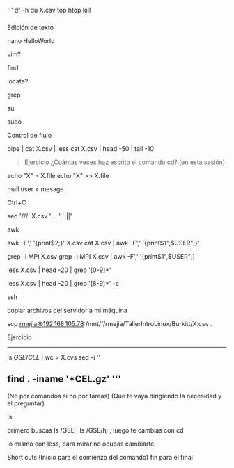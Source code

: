 '''
df -h
du X.csv
top
htop
kill


###

Edición de texto

nano HelloWorld

vim?

find 

locate?

grep

su 

sudo

Control de flujo 

pipe | 
cat  X.csv | less
cat  X.csv | head -50 | tail -10

>Ejercicio
>¿Cuántas veces haz escrito el comando cd? (en esta sesión) 



>

>>

echo "X" > X.file
echo "X" >> X.file

mail user < mesage


Ctrl+C

sed '///' X.csv   '. . .' '|||'

awk

awk -F',' '{print$2;}' X.csv
cat X.csv | awk -F',' '{print$1",$USER";}'

grep -i MPI X.csv
grep -i MPI X.csv | awk -F',' '{print$1",$USER";}'

less X.csv | head -20 | grep '[0-9]*' 

less X.csv | head -20 | grep '[8-9]*'
-c

ssh

copiar archivos del servidor a mi máquina

scp rmejia@192.168.105.78:/mnt/f/rmejia/TallerIntroLinux/Burkitt/X.csv .

Ejercicio

---------------
ls *GSE*/*CEL*   | wc 
		> X.cvs
	      sed -i ''

find . -iname '*CEL.gz'
'''
-------------------
(No por comandos si no por tareas)
(Que te vaya dirigiendo la necesidad y el preguntar)

ls 

primero buscas ls /GSE  ; ls  /GSE/hj  ; luego te cambias con cd

lo mismo con less, para mirar no ocupas cambiarte

Short cuts (Inicio para el comienzo del comando) fin para el final

